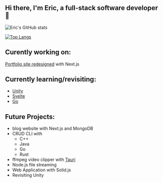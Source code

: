 ## Hi there, I'm Eric, a full-stack software developer 👋

![Eric's GitHub stats](https://github-readme-stats.vercel.app/api?username=eric-k-chu&show_icons=true&theme=tokyonight)

[![Top Langs](https://github-readme-stats.vercel.app/api/top-langs/?username=eric-k-chu&theme=tokyonight)](https://github.com/eric-k-chu/github-readme-stats)

## Curently working on:
[Portfolio site redesigned](https://github.com/eric-k-chu/kiyuen) with Next.js

## Currently learning/revisiting: 
* [Unity](https://github.com/eric-k-chu/unity-exercises)
* [Svelte](https://github.com/eric-k-chu/svelte-exercises)
* [Go](https://github.com/eric-k-chu/golang-exercises)


## Future Projects:
* blog website with Next.js and MongoDB
* CRUD CLI with
  * C++ 
  * Java
  * Go
  * Rust
* ffmpeg video clipper with [Tauri](https://tauri.app/)
* Node.js file streaming
* Web Application with Solid.js
* Revisiting Unity
